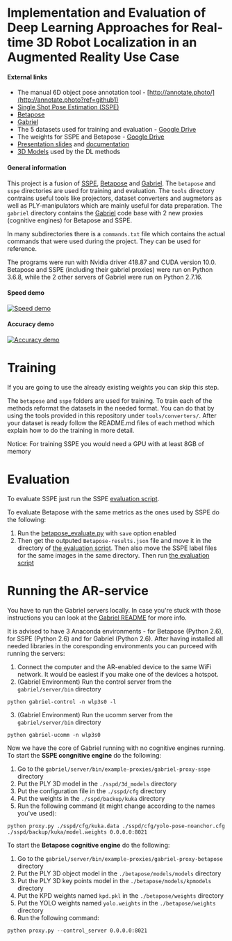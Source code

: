 # Implementation and Evaluation of Deep Learning Approaches for Real-time 3D Robot Localization in an Augmented Reality Use Case

#### External links
* The manual 6D object pose annotation tool - [http://annotate.photo/](http://annotate.photo?ref=github1)
* [Single Shot Pose Estimation (SSPE)](https://github.com/microsoft/singleshotpose/)
* [Betapose](https://github.com/sjtuytc/betapose)
* [Gabriel](https://github.com/cmusatyalab/gabriel)
* The 5 datasets used for training and evaluation - [Google Drive](https://drive.google.com/open?id=1xiS53HLcr5vGQRmiOt7Yotwso9g-ddht)
* The weights for SSPE and Betapose - [Google Drive](https://drive.google.com/open?id=1XQGH31AxFJWjLGV19yYY9HBrvVzqMojH)
* [Presentation slides](https://drive.google.com/open?id=1bbbv07PCKYgoZUM4EUmJncLuz8X0vKwG) and [documentation](https://drive.google.com/open?id=1tO_l7d1eu-N_9qK5HzfsC3qdeGQWaC-b)
* [3D Models](https://drive.google.com/open?id=13paPXnRYM7s_UGvv_Ol4IzcehXu4eZa7) used by the DL methods

#### General information
This project is a fusion of [SSPE](https://github.com/microsoft/singleshotpose/), [Betapose](https://github.com/sjtuytc/betapose) and [Gabriel](https://github.com/cmusatyalab/gabriel). The `betapose` and `sspe` directories are used for training and evaluation. The `tools` directory contrains useful tools like projectors, dataset converters and augmetors as well as PLY-manipulators which are mainly useful for data preparation. The `gabriel` directory contains the [Gabriel](https://github.com/cmusatyalab/gabriel) code base with 2 new proxies (cognitive engines) for Betapose and SSPE.

In many subdirectories there is a `commands.txt` file which contains the actual commands that were used during the project. They can be used for reference.

The programs were run with Nvidia driver 418.87 and CUDA version 10.0. Betapose and SSPE (including their gabriel proxies) were run on Python 3.6.8, while the 2 other servers of Gabriel were run on Python 2.7.16. 

#### Speed demo

[![Speed demo](https://img.youtube.com/vi/4mMKnfgYzVU/0.jpg)](https://www.youtube.com/watch?v=4mMKnfgYzVU)


#### Accuracy demo

[![Accuracy demo](https://img.youtube.com/vi/d-I8oVhZjPM/0.jpg)](https://www.youtube.com/watch?v=d-I8oVhZjPM)

# Training

If you are going to use the already existing weights you can skip this step.

The `betapose` and `sspe` folders are used for training. To train each of the methods reformat the datasets in the needed format. You can do that by using the tools provided in this repository under `tools/converters/`. After your dataset is ready follow the README.md files of each method which explain how to do the training in more detail.

Notice: For training SSPE you would need a GPU with at least 8GB of memory

# Evaluation

To evaluate SSPE just run the SSPE [evaluation script](https://github.com/danieldimit/6d-pose-estimation-with-ml-in-ar/blob/master/sspe/valid.py).

To evaluate Betapose with the same metrics as the ones used by SSPE do the following:
1) Run the [betapose_evaluate.py](https://github.com/danieldimit/6d-pose-estimation-with-ml-in-ar/blob/master/betapose/3_6Dpose_estimator/betapose_evaluate.py) with `save` option enabled
2) Then get the outputed `Betapose-results.json` file and move it in the directory of [the evaluation script](https://github.com/danieldimit/6d-pose-estimation-with-ml-in-ar/blob/master/tools/evaluators/betapose/validateBetapose.py). Then also move the SSPE label files for the same images in the same directory. Then run [the evaluation script](https://github.com/danieldimit/6d-pose-estimation-with-ml-in-ar/blob/master/tools/evaluators/betapose/validateBetapose.py)

# Running the AR-service

You have to run the Gabriel servers locally. In case you're stuck with those instructions you can look at the [Gabriel README](https://github.com/cmusatyalab/gabriel) for more info. 

It is advised to have 3 Anaconda environments - for Betapose (Python 2.6), for SSPE (Python 2.6) and for Gabriel (Python 2.6). After having installed all needed libraries in the coresponding environments you can purceed with running the servers:

1) Connect the computer and the AR-enabled device to the same WiFi network. It would be easiest if you make one of the devices a hotspot.
2) (Gabriel Environment) Run the control server from the `gabriel/server/bin` directory
```
python gabriel-control -n wlp3s0 -l
```
3) (Gabriel Environment) Run the ucomm server from the `gabriel/server/bin` directory
```
python gabriel-ucomm -n wlp3s0
```

Now we have the core of Gabriel running with no cognitive engines running. To start the __SSPE congnitive engine__ do the following:
1) Go to the `gabriel/server/bin/example-proxies/gabriel-proxy-sspe` directory
2) Put the PLY 3D model in the `./sspd/3d_models` directory
3) Put the configuration file in the `./sspd/cfg` directory
4) Put the weights in the `./sspd/backup/kuka` directory
5) Run the following command (it might change according to the names you've used):
```
python proxy.py ./sspd/cfg/kuka.data ./sspd/cfg/yolo-pose-noanchor.cfg ./sspd/backup/kuka/model.weights 0.0.0.0:8021
```

To start the __Betapose cognitive engine__ do the following:
1) Go to the `gabriel/server/bin/example-proxies/gabriel-proxy-betapose` directory
2) Put the PLY 3D object model in the `./betapose/models/models` directory
3) Put the PLY 3D key points model in the `./betapose/models/kpmodels` directory
4) Put the KPD weights named `kpd.pkl` in the `./betapose/weights` directory
5) Put the YOLO weights named `yolo.weights` in the `./betapose/weights` directory
6) Run the following command:
```
python proxy.py --control_server 0.0.0.0:8021
```
